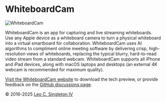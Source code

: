 # WhiteboardCam

![WhiteboardCam](https://whiteboardcam.com/assets/1666280368448/images/logo.svg)

WhiteboardCam is an app for capturing and live streaming whiteboards.
Use any Apple device as a whiteboard camera to turn a physical whiteboard into a virtual smartboard for
collaboration.
WhiteboardCam uses AI algorithms to compliment online meeting software by delivering crisp, high-resolution
views of whiteboards, replacing the typical blurry, hard-to-read video stream from a standard webcam.
WhiteboardCam supports all iPhone and iPad devices, along with macOS laptops and desktops (an external 4K
webcam is recommended for maximum quality).

[Visit the WhiteboardCam website](https://whiteboardcam.com) to download the tech preview, or provide feedback
on the [GitHub discussions page](https://github.com/leosingleton/whiteboardcam/discussions).


&copy; 2016-2025 [Leo C. Singleton IV](https://www.leosingleton.com/)
